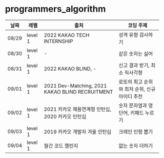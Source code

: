 # programmers_algorithm


|날짜|레벨|출처|코딩 주제|
|------|---|---|---|
|08/29|level 1|2022 KAKAO TECH INTERNSHIP|성격 유형 검사하기|
|08/30|level 1|-|같은 숫자는 싫어|
|08/31|level 1|2022 KAKAO BLIND, -|신고 결과 받기, 최소 직사각형|
|09/01|level 1|2021 Dev-Matching, 2021 KAKAO BLIND RECRUITMENT|로또의 최고 순위와 최저 순위, 신규 아이디 추천|
|09/02|level 1|2021 카카오 채용연계형 인턴십, 2020 카카오 인턴십|숫자 문자열과 영단어, 키패드 누르기|
|09/03|level 1|2019 카카오 개발자 겨울 인턴십|크레인 인형 뽑기|
|09/04|level 1|월간 코드 챌린지|없는 숫자 더하기|